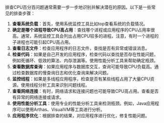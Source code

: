 排查CPU百分百问题通常需要一步一步地识别并解决潜在的原因。以下是一些常见的排查步骤：

1. **查看系统负载**：首先，使用系统监控工具比如top查看系统的负载情况。
2. **确定是哪个进程导致CPU高占用**：查找哪个进程或应用程序的CPU占用率很高。通常，系统监控工具会列出占用CPU较多的进程。注意，有时一个进程的子进程也可能引起CPU高占用。
3. **查看日志文件**：检查应用程序的日志文件，查找是否有异常或错误消息。
4. **检查代码**：如果是自己开发的应用程序，检查代码以查找是否存在性能问题，例如死循环、低效的算法、内存泄漏等。使用性能分析工具来帮助确定瓶颈。
5. **查看数据库查询**：如果应用程序与数据库交互，查询可能导致CPU负载高。通过检查数据库的慢查询日志和优化查询来解决问题。
6. **监控线程**：如果是多线程应用程序，检查是否有某些线程占用了大量CPU资源。使用线程分析工具来识别问题线程。
7. **查看网络连接**：有时，网络请求和连接问题也可能导致CPU高占用。查看是否有异常的网络连接或请求。
8. **使用性能分析工具**：使用专业的性能分析工具来检测瓶颈。例如，Java应用程序可以使用Arthas、VisualVM等工具进行分析。
9. **应用程序优化**：根据排查的结果，对应用程序进行优化，修复性能问题。

